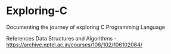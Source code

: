 # Exploring-C
Documenting the journey of exploring C Programming Language

References
Data Structures and Algorithms - https://archive.nptel.ac.in/courses/106/102/106102064/



